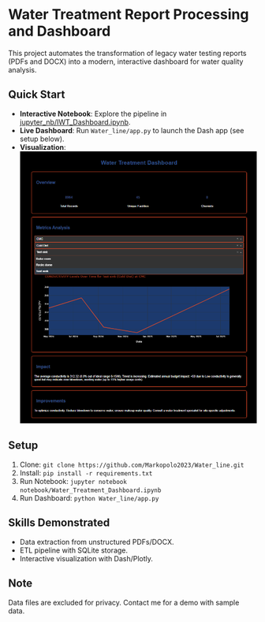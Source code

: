 # Water Treatment Report Processing and Dashboard

This project automates the transformation of legacy water testing reports (PDFs and DOCX) into a modern, interactive dashboard for water quality analysis.

## Quick Start
- **Interactive Notebook**: Explore the pipeline in [jupyter_nb/IWT_Dashboard.ipynb](jupyter_nb/IWT_Dashboard.ipynb).
- **Live Dashboard**: Run `Water_line/app.py` to launch the Dash app (see setup below).
- **Visualization**:
  ![Dashboard](jupyter_nb/screenshot.PNG)

## Setup
1. Clone: `git clone https://github.com/Markopolo2023/Water_line.git`
2. Install: `pip install -r requirements.txt`
3. Run Notebook: `jupyter notebook notebook/Water_Treatment_Dashboard.ipynb`
4. Run Dashboard: `python Water_line/app.py`

## Skills Demonstrated
- Data extraction from unstructured PDFs/DOCX.
- ETL pipeline with SQLite storage.
- Interactive visualization with Dash/Plotly.

## Note
Data files are excluded for privacy. Contact me for a demo with sample data.
